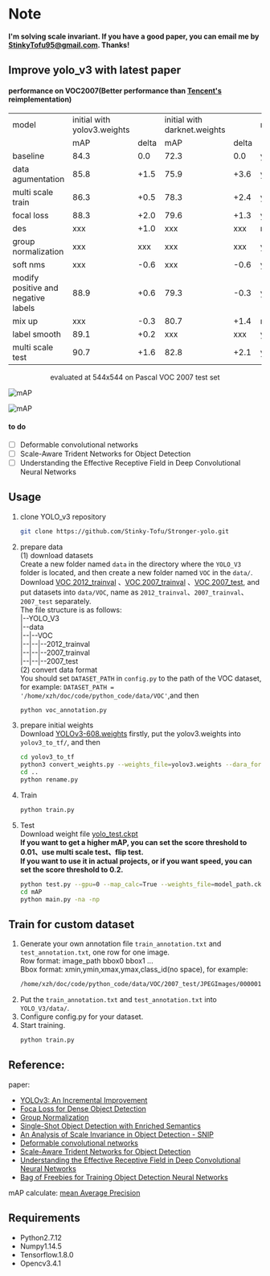 Note
=
**I'm solving scale invariant. If you have a good paper, you can email me by StinkyTofu95@gmail.com. Thanks!**<br>

## Improve yolo_v3 with latest paper <br>
#### performance on VOC2007(Better performance than [Tencent's](https://github.com/TencentYoutuResearch/ObjectDetection-OneStageDet/tree/master/yolo) reimplementation)<br>
<table>
   <tr><td>model</td><td>initial with yolov3.weights</td><td></td><td>initial with darknet.weights</td><td></td><td>release</td></tr>
   <tr><td></td><td>mAP</td><td>delta</td><td>mAP</td><td>delta</td><td></td></tr>
   <tr><td>baseline</td><td>84.3</td><td>0.0</td><td>72.3</td><td>0.0</td><td>yes</td></tr>
   <tr><td>data agumentation</td><td>85.8</td><td>+1.5</td><td>75.9</td><td>+3.6</td><td>yes</td></tr>
   <tr><td>multi scale train</td><td>86.3</td><td>+0.5</td><td>78.3</td><td>+2.4</td><td>yes</td></tr>
   <tr><td>focal loss</td><td>88.3</td><td>+2.0</td><td>79.6</td><td>+1.3</td><td>yes</td></tr>
   <tr><td>des</td><td>xxx</td><td>+1.0</td><td>xxx</td><td>xxx</td><td>no</td></tr>
   <tr><td>group normalization</td><td>xxx</td><td>xxx</td><td>xxx</td><td>xxx</td><td>yes</td></tr>
   <tr><td>soft nms</td><td>xxx</td><td>-0.6</td><td>xxx</td><td>-0.6</td><td>yes</td></tr>
   <tr><td>modify positive and negative labels</td><td>88.9</td><td>+0.6</td><td>79.3</td><td>-0.3</td><td>yes</td></tr>
   <tr><td>mix up</td><td>xxx</td><td>-0.3</td><td>80.7</td><td>+1.4</td><td>no</td></tr>
   <tr><td>label smooth</td><td>89.1</td><td>+0.2</td><td>xxx</td><td>xxx</td><td>yes</td></tr>
   <tr><td>multi scale test</td><td>90.7</td><td>+1.6</td><td>82.8</td><td>+2.1</td><td>yes</td></tr>
</table>
<p align="center">evaluated at 544x544 on Pascal VOC 2007 test set</p>

![mAP](https://github.com/Stinky-Tofu/Stronger-yolo/blob/master/mAP/mAP0.png)<br>

![mAP](https://github.com/Stinky-Tofu/Stronger-yolo/blob/master/mAP/mAP1.png)<br>
    
#### to do
- [ ] Deformable convolutional networks<br>
- [ ] Scale-Aware Trident Networks for Object Detection
- [ ] Understanding the Effective Receptive Field in Deep Convolutional Neural Networks<br>

## Usage
1. clone YOLO_v3 repository
    ``` bash
    git clone https://github.com/Stinky-Tofu/Stronger-yolo.git
    ```
2. prepare data<br>
    (1) download datasets<br>
    Create a new folder named `data` in the directory where the `YOLO_V3` folder 
    is located, and then create a new folder named `VOC` in the `data/`.<br>
    Download [VOC 2012_trainval](http://host.robots.ox.ac.uk/pascal/VOC/voc2012/VOCtrainval_11-May-2012.tar)
    、[VOC 2007_trainval](http://host.robots.ox.ac.uk/pascal/VOC/voc2007/VOCtrainval_06-Nov-2007.tar)
    、[VOC 2007_test](http://host.robots.ox.ac.uk/pascal/VOC/voc2007/VOCtest_06-Nov-2007.tar), and put datasets into `data/VOC`,
    name as `2012_trainval`、`2007_trainval`、`2007_test` separately. <br>
    The file structure is as follows:<br>
    |--YOLO_V3<br>
    |--data<br>
    |--|--VOC<br>
    |--|--|--2012_trainval<br>
    |--|--|--2007_trainval<br>
    |--|--|--2007_test<br>
    (2) convert data format<br>
    You should set `DATASET_PATH` in `config.py` to the path of the VOC dataset, for example:
    `DATASET_PATH = '/home/xzh/doc/code/python_code/data/VOC'`,and then<br>
    ```bash
    python voc_annotation.py
    ```
3. prepare initial weights<br>
    Download [YOLOv3-608.weights](https://pjreddie.com/media/files/yolov3.weights) firstly, 
    put the yolov3.weights into `yolov3_to_tf/`, and then 
    ```bash
    cd yolov3_to_tf
    python3 convert_weights.py --weights_file=yolov3.weights --dara_format=NHWC --ckpt_file=./saved_model/yolov3_608_coco_pretrained.ckpt
    cd ..
    python rename.py
    ``` 

4. Train<br>
    ``` bash
    python train.py
    ```
5. Test<br>
    Download weight file [yolo_test.ckpt](https://drive.google.com/drive/folders/1We_P5L4nlLofR0IJJXzS7EEklZGUb9sz)<br>
    **If you want to get a higher mAP, you can set the score threshold to 0.01、use multi scale test、flip test.<br>
    If you want to use it in actual projects, or if you want speed, you can set the score threshold to 0.2.<br>**
    ``` bash
    python test.py --gpu=0 --map_calc=True --weights_file=model_path.ckpt
    cd mAP
    python main.py -na -np
    ```
## Train for custom dataset<br>

1. Generate your own annotation file `train_annotation.txt` 
and `test_annotation.txt`, one row for one image. <br>
Row format: image_path bbox0 bbox1 ...<br>
Bbox format: xmin,ymin,xmax,ymax,class_id(no space), for example:<br>
    ```bash
    /home/xzh/doc/code/python_code/data/VOC/2007_test/JPEGImages/000001.jpg 48,240,195,371,11 8,12,352,498,14
    ```
2. Put the `train_annotation.txt` and `test_annotation.txt` into `YOLO_V3/data/`.<br>
3. Configure config.py for your dataset.<br>
3. Start training.<br>
    ```bash
    python train.py
    ```
     
## Reference:<br>
paper: <br>
- [YOLOv3: An Incremental Improvement](https://arxiv.org/abs/1804.02767)<br>
- [Foca Loss for Dense Object Detection](https://arxiv.org/abs/1708.02002)<br>
- [Group Normalization](https://arxiv.org/abs/1803.08494)<br>
- [Single-Shot Object Detection with Enriched Semantics](https://arxiv.org/abs/1712.00433)<br>
- [An Analysis of Scale Invariance in Object Detection - SNIP](https://arxiv.org/abs/1711.08189)<br>
- [Deformable convolutional networks](https://arxiv.org/abs/1811.11168)<br>
- [Scale-Aware Trident Networks for Object Detection](https://arxiv.org/abs/1901.01892)<br>
- [Understanding the Effective Receptive Field in Deep Convolutional Neural Networks](https://arxiv.org/abs/1701.04128)<br>
- [Bag of Freebies for Training Object Detection Neural Networks](https://arxiv.org/pdf/1902.04103.pdf)<br>

mAP calculate: [mean Average Precision](https://github.com/Cartucho/mAP)<br>
 
## Requirements
- Python2.7.12 <br>
- Numpy1.14.5<br>
- Tensorflow.1.8.0 <br>
- Opencv3.4.1 <br>
